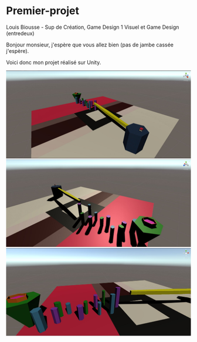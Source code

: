 # Premier-projet

Louis Biousse - Sup de Création, Game Design 1
Visuel et Game Design (entredeux)

Bonjour monsieur, j'espère que vous allez bien (pas de jambe cassée j'espère).

Voici donc mon projet réalisé sur Unity.


 <img src="README/Capture1.JPG">
 <img src="README/Capture2.JPG">
 <img src="README/Capture3.JPG">
